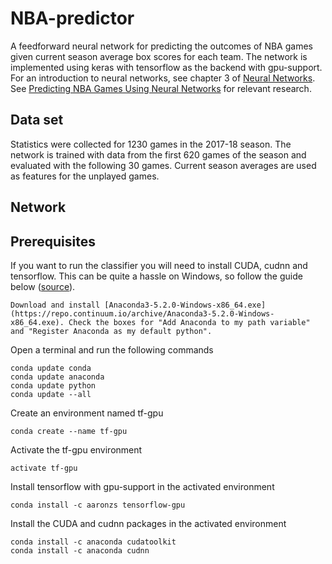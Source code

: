 # NBA-predictor
A feedforward neural network for predicting the outcomes of NBA games given current season average box scores for each team. The network is implemented using keras with tensorflow as the backend with gpu-support. For an introduction to neural networks, see chapter 3 of [Neural Networks](http://www.dkriesel.com/_media/science/neuronalenetze-en-zeta2-2col-dkrieselcom.pdf). See [Predicting NBA Games Using Neural
Networks](http://sci-hub.tw/https://www.degruyter.com/view/j/jqas.2009.5.1/jqas.2009.5.1.1156/jqas.2009.5.1.1156.xml?format=INT&intcmp=trendmd) for relevant research.

## Data set
Statistics were collected for 1230 games in the 2017-18 season. The network is trained with data from the first 620 games of the season and evaluated with the following 30 games. Current season averages are used as features for the unplayed games.

## Network

## Prerequisites
If you want to run the classifier you will need to install CUDA, cudnn and tensorflow. This can be quite a hassle on Windows, so follow the guide below ([source](https://www.pugetsystems.com/labs/hpc/The-Best-Way-to-Install-TensorFlow-with-GPU-Support-on-Windows-10-Without-Installing-CUDA-1187/)).

```
Download and install [Anaconda3-5.2.0-Windows-x86_64.exe](https://repo.continuum.io/archive/Anaconda3-5.2.0-Windows-x86_64.exe). Check the boxes for "Add Anaconda to my path variable" and "Register Anaconda as my default python". 
```

Open a terminal and run the following commands
```
conda update conda
conda update anaconda
conda update python
conda update --all
```

Create an environment named tf-gpu
```
conda create --name tf-gpu
```

Activate the tf-gpu environment
```
activate tf-gpu
```

Install tensorflow with gpu-support in the activated environment
```
conda install -c aaronzs tensorflow-gpu
```

Install the CUDA and cudnn packages in the activated environment
```
conda install -c anaconda cudatoolkit
conda install -c anaconda cudnn
```
